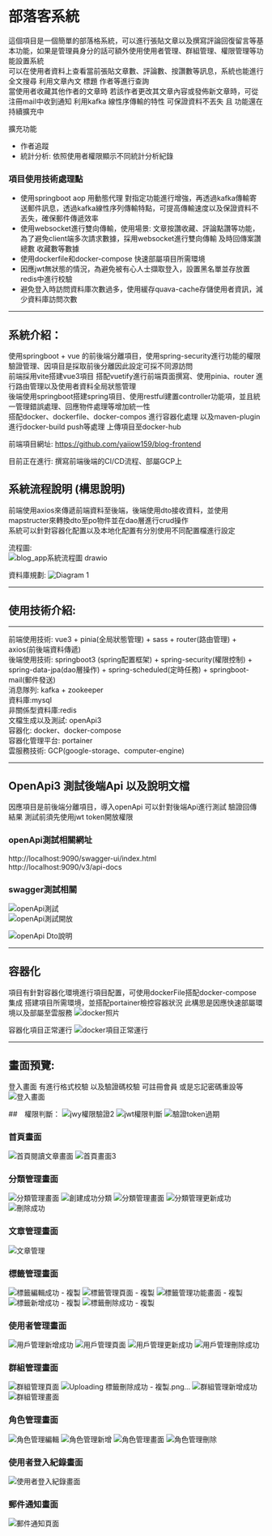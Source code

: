 # 部落客系統
這個項目是一個簡單的部落格系統，可以進行張貼文章以及撰寫評論回復留言等基本功能，如果是管理員身分的話可額外使用使用者管理、群組管理、權限管理等功能設置系統 <br>
可以在使用者資料上查看當前張貼文章數、評論數、按讚數等訊息，系統也能進行全文搜尋 利用文章內文 標題 作者等進行查詢 <br>
當使用者收藏其他作者的文章時 若該作者更改其文章內容或發佈新文章時，可從注冊mail中收到通知 利用kafka 線性序傳輸的特性 可保證資料不丟失 且
功能還在持續擴充中

擴充功能
- 作者追蹤
- 統計分析: 依照使用者權限顯示不同統計分析紀錄

### 項目使用技術處理點
- 使用springboot aop 用動態代理 對指定功能進行增強，再透過kafka傳輸寄送郵件訊息，透過kafka線性序列傳輸特點，可提高傳輸速度以及保證資料不丟失，確保郵件傳遞效率 <br>
- 使用websocket進行雙向傳輸，使用場景: 文章按讚收藏、評論點讚等功能，為了避免client端多次請求數據，採用websocket進行雙向傳輸 及時回傳案讚總數 收藏數等數據 <br>
- 使用dockerfile和docker-compose 快速部屬項目所需環境
- 因應jwt無狀態的情況，為避免被有心人士擷取登入，設置黑名單並存放置redis中進行校驗
- 避免登入時訪問資料庫次數過多，使用緩存quava-cache存儲使用者資訊，減少資料庫訪問次數
<hr>

## 系統介紹：
使用springboot + vue 的前後端分離項目，使用spring-security進行功能的權限驗證管理、因項目是採取前後分離因此設定可採不同源訪問 <br>
前端採用vite搭建vue3項目 搭配vuetify進行前端頁面撰寫、使用pinia、router 進行路由管理以及使用者資料全局狀態管理 <br>
後端使用springboot搭建spring項目、使用restful建置controller功能項，並且統一管理錯誤處理、回應物件處理等增加統一性 <br>
搭配docker、dockerfile、docker-compos 進行容器化處理 以及maven-plugin 進行docker-build push等處理 上傳項目至docker-hub <br>

前端項目網址: https://github.com/yaiiow159/blog-frontend

目前正在進行: 撰寫前端後端的CI/CD流程、部屬GCP上 <br>

## 系統流程說明 (構思說明)
前端使用axios來傳遞前端資料至後端，後端使用dto接收資料，並使用mapstructer來轉換dto至po物件並在dao層進行crud操作<br>
系統可以針對容器化配置以及本地化配置有分別使用不同配置檔進行設定

流程圖: <br>
![blog_app系統流程圖 drawio](https://github.com/yaiiow159/Blog_app/assets/39752246/5c30b0b1-34f4-4314-b819-e65416abdecc)


資料庫規劃:
![Diagram 1](https://github.com/yaiiow159/Blog_app/assets/39752246/d73d894b-28b6-4dd0-9bc1-437d94935b34)

---------------------------------------------------------------------------------------------------------------------
## 使用技術介紹:
<hr>

前端使用技術: vue3 + pinia(全局狀態管理) + sass + router(路由管理) + axios(前後端資料傳遞) <br>
後端使用技術: springboot3 (spring配置框架) + spring-security(權限控制) + spring-data-jpa(dao層操作) + spring-scheduled(定時任務) + springboot-mail(郵件發送)<br>
消息隊列: kafka + zookeeper <br>
資料庫:mysql <br>
非關係型資料庫:redis <br>
文檔生成以及測試: openApi3 <br>
容器化: docker、docker-compose <br>
容器化管理平台: portainer <br>
雲服務技術: GCP(google-storage、computer-engine)

---------------------------------------------------------------------------------------------------------------------

## OpenApi3 測試後端Api 以及說明文檔
因應項目是前後端分離項目，導入openApi 可以針對後端Api進行測試 驗證回傳結果 測試前須先使用jwt token開放權限 <br>

### openApi測試相關網址
http://localhost:9090/swagger-ui/index.html <br>
http://localhost:9090/v3/api-docs <br>

### swagger測試相關
![openApi測試](https://github.com/yaiiow159/Blog_app/assets/39752246/ff09ccd0-4a63-4333-a8ec-50fd9a5ea3a1) <br>
![openApi測試開放](https://github.com/yaiiow159/Blog_app/assets/39752246/33fbb056-92bb-4441-9a38-586190a5007c) <br>

![openApi Dto說明](https://github.com/yaiiow159/Blog_app/assets/39752246/eb0226d2-a0d6-4716-9738-8712fe1bff06) <br>
<hr>

## 容器化
項目有針對容器化環境進行項目配置，可使用dockerFile搭配docker-compose 集成 搭建項目所需環境，並搭配portainer檢控容器狀況
此構思是因應快速部屬環境以及部屬至雲服務
![docker照片](https://github.com/yaiiow159/Blog_app/assets/39752246/3b15dde8-e3e7-4d92-bb9a-312f59df606c)

容器化項目正常運行
![docker項目正常運行](https://github.com/yaiiow159/Blog_app/assets/39752246/aaa0474f-3a29-4606-bc65-dd1b89a9c47c)

<hr>

## 畫面預覽:
登入畫面
有進行格式校驗 以及驗證碼校驗 可註冊會員 或是忘記密碼重設等
![登入畫面](https://github.com/yaiiow159/Blog_app/assets/39752246/34bf10dc-8c86-48c1-ad94-189ddfa007ce)

##　權限判斷：
![jwy權限驗證2](https://github.com/yaiiow159/Blog_app/assets/39752246/7bc651c6-7dd4-48de-b556-2ff71d52c6ff)
![jwt權限判斷](https://github.com/yaiiow159/Blog_app/assets/39752246/ad448468-4f32-4450-8d70-6b4688e66d6d)
![驗證token過期](https://github.com/yaiiow159/Blog_app/assets/39752246/10671a34-fd72-4b01-a7cf-e1519073aa8a)



### 首頁畫面
![首頁閱讀文章畫面](https://github.com/yaiiow159/Blog_app/assets/39752246/12e28a68-3ce5-4151-8e39-db1991633b89)
![首頁畫面3](https://github.com/yaiiow159/Blog_app/assets/39752246/71772b56-66fe-4cd2-92e7-4fc05ea33797)


### 分類管理畫面
![分類管理畫面](https://github.com/yaiiow159/Blog_app/assets/39752246/60b99972-dacc-4f43-955c-5fcf680e1910)
![創建成功分類](https://github.com/yaiiow159/Blog_app/assets/39752246/4c73eceb-2081-4ffb-adbd-8ca86dd5e9b8)
![分類管理畫面](https://github.com/yaiiow159/Blog_app/assets/39752246/1e8795ed-d0d0-4107-922f-7d79c894fed7)
![分類管理更新成功](https://github.com/yaiiow159/Blog_app/assets/39752246/77b5405f-9729-4d3f-816c-212e6234e2a7)
![刪除成功](https://github.com/yaiiow159/Blog_app/assets/39752246/d524271d-ca72-4db0-99ea-01a8e23af1ad)

### 文章管理畫面
![文章管理](https://github.com/yaiiow159/Blog_app/assets/39752246/2ed52741-8605-4432-b94d-8257803c7dec)


### 標籤管理畫面
![標籤編輯成功 - 複製](https://github.com/yaiiow159/Blog_app/assets/39752246/a776f800-2812-4fd5-9a69-edc1e0cf2cf6)
![標籤管理頁面 - 複製](https://github.com/yaiiow159/Blog_app/assets/39752246/9017ef6d-05ff-4f74-b69a-74dd2821702f)
![標籤管理功能畫面 - 複製](https://github.com/yaiiow159/Blog_app/assets/39752246/f5daee44-82b6-468f-8118-02513b319bca)
![標籤新增成功 - 複製](https://github.com/yaiiow159/Blog_app/assets/39752246/12de06cc-ae98-46f6-a1c6-af9c8e510c47)
![標籤刪除成功 - 複製](https://github.com/yaiiow159/Blog_app/assets/39752246/04f944be-5e50-49ab-aad5-304617fe83b1)

### 使用者管理畫面
![用戶管理新增成功](https://github.com/yaiiow159/Blog_app/assets/39752246/0aef7222-8095-4e00-a66a-7e419e694838)
![用戶管理頁面](https://github.com/yaiiow159/Blog_app/assets/39752246/a556b535-4ec5-449b-b64e-f35124ae4dc4)
![用戶管理更新成功](https://github.com/yaiiow159/Blog_app/assets/39752246/c22586ce-5eb0-4c9a-b224-c1f1bcaaafe9)
![用戶管理刪除成功](https://github.com/yaiiow159/Blog_app/assets/39752246/db28d968-0e45-47a2-8c0e-a0935794bd14)

### 群組管理畫面
![群組管理頁面](https://github.com/yaiiow159/Blog_app/assets/39752246/924defb5-bb32-477f-b287-56793a820968)
![Uploading 標籤刪除成功 - 複製.png…]()
![群組管理新增成功](https://github.com/yaiiow159/Blog_app/assets/39752246/71d53c16-3ab3-42f6-b457-3a18d615f33a)
![群組管理畫面](https://github.com/yaiiow159/Blog_app/assets/39752246/8815148a-a036-40b1-ab2a-a73483bf59a8)


### 角色管理畫面
![角色管理編輯](https://github.com/yaiiow159/Blog_app/assets/39752246/66b242db-e76c-45b1-9ddf-9a896db85524)
![角色管理新增](https://github.com/yaiiow159/Blog_app/assets/39752246/5fa671f9-2ae4-4bdf-ac70-ea18ebf7edef)
![角色管理畫面](https://github.com/yaiiow159/Blog_app/assets/39752246/53588166-e79b-40d2-a0ea-9af5387e7f8f)
![角色管理刪除](https://github.com/yaiiow159/Blog_app/assets/39752246/73a1f5de-0826-4785-b927-0b8f05ebf87b)


### 使用者登入紀錄畫面
![使用者登入紀錄畫面](https://github.com/yaiiow159/Blog_app/assets/39752246/e3477767-c5ca-471d-8877-820126fb150d)

### 郵件通知畫面
![郵件通知頁面](https://github.com/yaiiow159/Blog_app/assets/39752246/d591f89c-95ff-46ef-af55-5ef100e427cd)





